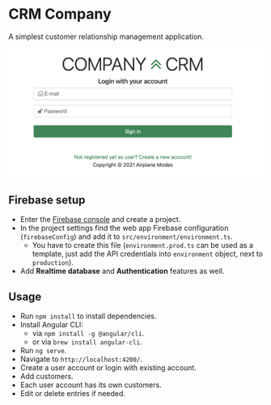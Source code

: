 # CRM Company

A simplest customer relationship management application.

![CRM](/crm.png "CRM Company")

## Firebase setup

* Enter the [Firebase console](https://console.firebase.google.com) and create a project.
* In the project settings find the web app Firebase configuration (`firebaseConfig`) and add it to `src/environment/environment.ts`.
    * You have to create this file (`environment.prod.ts` can be used as a template, just add the API credentials into `environment` object, next to `production`).
* Add **Realtime database** and **Authentication** features as well.

## Usage

* Run `npm install` to install dependencies.
* Install Angular CLI:
    * via `npm install -g @angular/cli`.
    * or via `brew install angular-cli`.
* Run `ng serve`.
* Navigate to `http://localhost:4200/`.
* Create a user account or login with existing account.
* Add customers.
* Each user account has its own customers.
* Edit or delete entries if needed.
